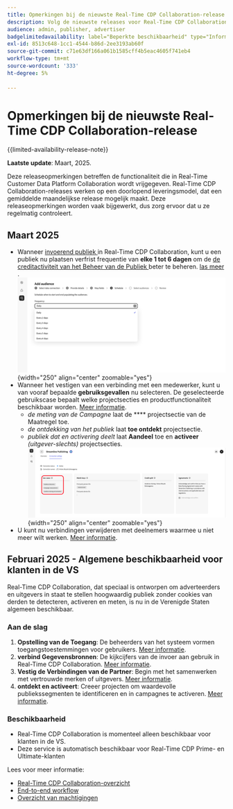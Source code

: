 ```yaml
---
title: Opmerkingen bij de nieuwste Real-Time CDP Collaboration-release
description: Volg de nieuwste releases voor Real-Time CDP Collaboration
audience: admin, publisher, advertiser
badgelimitedavailability: label="Beperkte beschikbaarheid" type="Informative" url="https://helpx.adobe.com/legal/product-descriptions/real-time-customer-data-platform-collaboration.html newtab=true"
exl-id: 8513c648-1cc1-4544-b86d-2ee3193ab60f
source-git-commit: c71e63df166a061b1585cff4b5eac4605f741eb4
workflow-type: tm+mt
source-wordcount: '333'
ht-degree: 5%

---
```


# Opmerkingen bij de nieuwste Real-Time CDP Collaboration-release

{{limited-availability-release-note}}

**Laatste update**: Maart, 2025.

Deze releaseopmerkingen betreffen de functionaliteit die in Real-Time Customer Data Platform Collaboration wordt vrijgegeven. Real-Time CDP Collaboration-releases werken op een doorlopend leveringsmodel, dat een gemiddelde maandelijkse release mogelijk maakt. Deze releaseopmerkingen worden vaak bijgewerkt, dus zorg ervoor dat u ze regelmatig controleert.

## Maart 2025

* Wanneer [ invoerend publiek ](/help/guide/setup/onboard-audiences.md) in Real-Time CDP Collaboration, kunt u een publiek nu plaatsen verfrist frequentie van **elke 1 tot 6 dagen** om de [ de creditactiviteit van het Beheer van de Publiek ](/help/guide/setup/my-activity.md#types-of-activities) beter te beheren. [ las meer ](/help/guide/setup/onboard-audiences.md#schedule). <br> ![ het scherm dat van het Programma verschillende frequentiedetails voor het bijwerken van publiekslidmaatschap toont.](/help/assets/setup/add-manage-audiences/Step-Schedule-Set-Frequency.png " het scherm dat van het Programma verschillende frequentiedetails voor het bijwerken van publiekslidmaatschap toont."){width="250" align="center" zoomable="yes"}
* Wanneer het vestigen van een verbinding met een medewerker, kunt u van vooraf bepaalde **gebruiksgevallen** nu selecteren. De geselecteerde gebruikscase bepaalt welke projectsecties en productfunctionaliteit beschikbaar worden. [Meer informatie](/help/guide/collaborate/manage-projects.md#project-use-cases).
   * *de meting van de Campagne* laat de **** projectsectie van de Maatregel toe.
   * *de ontdekking van het publiek* laat **toe ontdekt** projectsectie.
   * *publiek dat en activering deelt* laat **Aandeel** toe en **activeer** *(uitgever-slechts)* projectsecties. <br> ![ Gevallen van het Gebruik die in de verbindingsmening worden benadrukt.](/help/assets/release-notes/2025/use-cases.png " Gevallen van het Gebruik die in de verbindingsmening worden benadrukt."){width="250" align="center" zoomable="yes"}
* U kunt nu verbindingen verwijderen met deelnemers waarmee u niet meer wilt werken. [Meer informatie](/help/guide/connect/establishing-connections.md#delete-connections).


## Februari 2025 - Algemene beschikbaarheid voor klanten in de VS

Real-Time CDP Collaboration, dat speciaal is ontworpen om adverteerders en uitgevers in staat te stellen hoogwaardig publiek zonder cookies van derden te detecteren, activeren en meten, is nu in de Verenigde Staten algemeen beschikbaar.

### Aan de slag

1. **Opstelling van de Toegang**: De beheerders van het systeem vormen toegangstoestemmingen voor gebruikers. [Meer informatie](/help/guide/permissions/manage-user-access.md#RTCDP-collaboration-access).
2. **verbind Gegevensbronnen**: De kijkcijfers van de invoer aan gebruik in Real-Time CDP Collaboration. [Meer informatie](/help/guide/setup/onboard-audiences.md).
3. **Vestig de Verbindingen van de Partner**: Begin met het samenwerken met vertrouwde merken of uitgevers. [Meer informatie](/help/guide/connect/establishing-connections.md).
4. **ontdekt en activeert**: Creeer projecten om waardevolle publiekssegmenten te identificeren en in campagnes te activeren. [Meer informatie](/help/guide/collaborate/manage-projects.md).

### Beschikbaarheid

* Real-Time CDP Collaboration is momenteel alleen beschikbaar voor klanten in de VS.
* Deze service is automatisch beschikbaar voor Real-Time CDP Prime- en Ultimate-klanten

Lees voor meer informatie:

* [Real-Time CDP Collaboration-overzicht](/help/guide/home.md)
* [End-to-end workflow](/help/guide/end-to-end-workflow.md)
* [Overzicht van machtigingen](/help/guide/permissions/overview.md)
